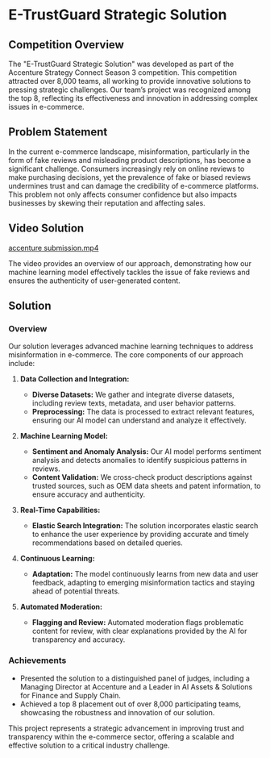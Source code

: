 # E-TrustGuard Strategic Solution

## Competition Overview

The "E-TrustGuard Strategic Solution" was developed as part of the Accenture Strategy Connect Season 3 competition. This competition attracted over 8,000 teams, all working to provide innovative solutions to pressing strategic challenges. Our team’s project was recognized among the top 8, reflecting its effectiveness and innovation in addressing complex issues in e-commerce.

## Problem Statement

In the current e-commerce landscape, misinformation, particularly in the form of fake reviews and misleading product descriptions, has become a significant challenge. Consumers increasingly rely on online reviews to make purchasing decisions, yet the prevalence of fake or biased reviews undermines trust and can damage the credibility of e-commerce platforms. This problem not only affects consumer confidence but also impacts businesses by skewing their reputation and affecting sales.

## Video Solution

[accenture submission.mp4](https://github.com/pranavmagdum4/E-TrustGuard-Strategic-Solution/blob/main/accenture%20submission.mp4)

The video provides an overview of our approach, demonstrating how our machine learning model effectively tackles the issue of fake reviews and ensures the authenticity of user-generated content.

## Solution

### Overview

Our solution leverages advanced machine learning techniques to address misinformation in e-commerce. The core components of our approach include:

1. **Data Collection and Integration:**
   - **Diverse Datasets:** We gather and integrate diverse datasets, including review texts, metadata, and user behavior patterns.
   - **Preprocessing:** The data is processed to extract relevant features, ensuring our AI model can understand and analyze it effectively.

2. **Machine Learning Model:**
   - **Sentiment and Anomaly Analysis:** Our AI model performs sentiment analysis and detects anomalies to identify suspicious patterns in reviews.
   - **Content Validation:** We cross-check product descriptions against trusted sources, such as OEM data sheets and patent information, to ensure accuracy and authenticity.

3. **Real-Time Capabilities:**
   - **Elastic Search Integration:** The solution incorporates elastic search to enhance the user experience by providing accurate and timely recommendations based on detailed queries.

4. **Continuous Learning:**
   - **Adaptation:** The model continuously learns from new data and user feedback, adapting to emerging misinformation tactics and staying ahead of potential threats.

5. **Automated Moderation:**
   - **Flagging and Review:** Automated moderation flags problematic content for review, with clear explanations provided by the AI for transparency and accuracy.

### Achievements

- Presented the solution to a distinguished panel of judges, including a Managing Director at Accenture and a Leader in AI Assets & Solutions for Finance and Supply Chain.
- Achieved a top 8 placement out of over 8,000 participating teams, showcasing the robustness and innovation of our solution.

This project represents a strategic advancement in improving trust and transparency within the e-commerce sector, offering a scalable and effective solution to a critical industry challenge.

